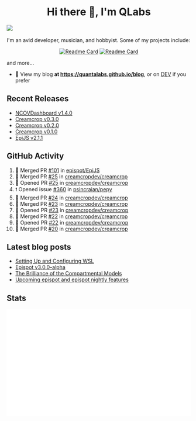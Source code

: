<h1 align="center">Hi there 👋, I'm QLabs </h1>
<img src="https://i.ibb.co/mbr1j6p/Qlabs.png" width="1000px">

I'm an avid developer, musician, and hobbyist. Some of my projects include:
<p align='center'><a href="https://github.com/Quantalabs/EpiJS"><img src="https://github-readme-stats.vercel.app/api/pin/?username=epispot&amp;repo=EpiJS" alt="Readme Card"></a>
<a href="https://github.com/Quantalabs/NCOVDashboard"><img src="https://github-readme-stats.vercel.app/api/pin/?username=Quantalabs&amp;repo=NCOVDashboard" alt="Readme Card"></a></p>


and more...

- 📜 View my blog **at https://quantalabs.github.io/blog**, or on [DEV](https://dev.to/Quantalabs) if you prefer

## Recent Releases
- [NCOVDashboard v1.4.0](https://github.com/Quantalabs/NCOVDashboard/releases/tag/v1.4.0)
- [Creamcrop v0.3.0](https://github.com/creamcropdev/creamcrop/releases/tag/v0.3.0)
- [Creamcrop v0.2.0](https://github.com/creamcropdev/creamcrop/releases/tag/v0.2.0)
- [Creamcrop v0.1.0](https://github.com/creamcropdev/creamcrop/releases/tag/v0.1.0)
- [EpiJS v2.1.1](https://github.com/epispot/EpiJS/releases/tag/v2.1.1)

## GitHub Activity
<!--START_SECTION:activity-->
1. 🎉 Merged PR [#101](https://github.com/epispot/EpiJS/pull/101) in [epispot/EpiJS](https://github.com/epispot/EpiJS)
2. 🎉 Merged PR [#25](https://github.com/creamcropdev/creamcrop/pull/25) in [creamcropdev/creamcrop](https://github.com/creamcropdev/creamcrop)
3. 💪 Opened PR [#25](https://github.com/creamcropdev/creamcrop/pull/25) in [creamcropdev/creamcrop](https://github.com/creamcropdev/creamcrop)
4. ❗️ Opened issue [#360](https://github.com/psincraian/pepy/issues/360) in [psincraian/pepy](https://github.com/psincraian/pepy)
5. 🎉 Merged PR [#24](https://github.com/creamcropdev/creamcrop/pull/24) in [creamcropdev/creamcrop](https://github.com/creamcropdev/creamcrop)
6. 🎉 Merged PR [#23](https://github.com/creamcropdev/creamcrop/pull/23) in [creamcropdev/creamcrop](https://github.com/creamcropdev/creamcrop)
7. 💪 Opened PR [#23](https://github.com/creamcropdev/creamcrop/pull/23) in [creamcropdev/creamcrop](https://github.com/creamcropdev/creamcrop)
8. 🎉 Merged PR [#22](https://github.com/creamcropdev/creamcrop/pull/22) in [creamcropdev/creamcrop](https://github.com/creamcropdev/creamcrop)
9. 💪 Opened PR [#22](https://github.com/creamcropdev/creamcrop/pull/22) in [creamcropdev/creamcrop](https://github.com/creamcropdev/creamcrop)
10. 🎉 Merged PR [#20](https://github.com/creamcropdev/creamcrop/pull/20) in [creamcropdev/creamcrop](https://github.com/creamcropdev/creamcrop)
<!--END_SECTION:activity-->

## Latest blog posts
<!-- BLOG-POST-LIST:START -->
- [Setting Up and Configuring WSL](https://dev.to/quantalabs/setting-up-and-configuring-wsl-392c)
- [Epispot v3.0.0-alpha](https://dev.to/epispot/epispot-v3-0-0-alpha-5heh)
- [The Brilliance of the Compartmental Models](https://dev.to/quantalabs/the-brilliance-of-the-compartmental-models-1j99)
- [Upcoming epispot and epispot nightly features](https://dev.to/epispot/upcoming-epispot-and-epispot-nightly-features-52ep)
<!-- BLOG-POST-LIST:END -->


## Stats
<p align="center"><img src="https://github.com/Quantalabs/github-stats/raw/master/generated/languages.svg" alt="Language Stats"><br>

